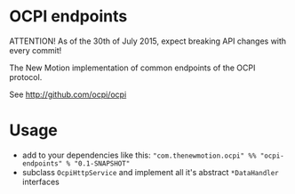 # OCPI endpoints

ATTENTION! As of the 30th of July 2015, expect breaking API changes with every commit!


The New Motion implementation of common endpoints of the OCPI protocol.

See http://github.com/ocpi/ocpi

# Usage
* add to your dependencies like this:
`"com.thenewmotion.ocpi" %% "ocpi-endpoints" % "0.1-SNAPSHOT"`
* subclass `OcpiHttpService` and implement all it's abstract `*DataHandler` interfaces 


